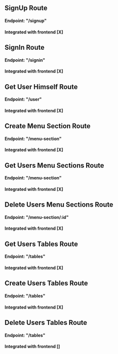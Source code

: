 ## SignUp Route  
#### Endpoint: "/signup"
#### Integrated with frontend [X]

## SignIn Route  
#### Endpoint: "/signin"
#### Integrated with frontend [X]

## Get User Himself Route  
#### Endpoint: "/user"
#### Integrated with frontend [X]

## Create Menu Section Route  
#### Endpoint: "/menu-section"
#### Integrated with frontend [X]

## Get Users Menu Sections Route  
#### Endpoint: "/menu-section"
#### Integrated with frontend [X]

## Delete Users Menu Sections Route  
#### Endpoint: "/menu-section/:id"
#### Integrated with frontend [X]

## Get Users Tables Route
#### Endpoint: "/tables"
#### Integrated with frontend [X]

## Create Users Tables Route
#### Endpoint: "/tables"
#### Integrated with frontend [X]

## Delete Users Tables Route
#### Endpoint: "/tables"
#### Integrated with frontend []